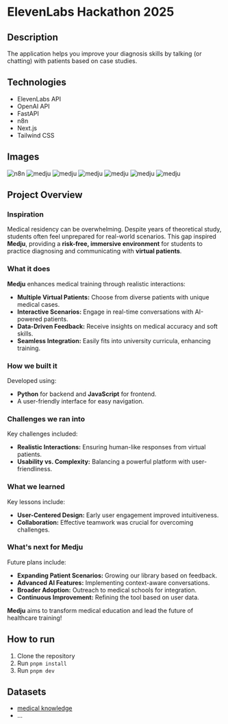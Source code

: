 # ElevenLabs Hackathon 2025

## Description

The application helps you improve your diagnosis skills by talking (or chatting) with patients based on case studies.

## Technologies

* ElevenLabs API
* OpenAI API
* FastAPI
* n8n
* Next.js
* Tailwind CSS

## Images

![n8n](submission/img/n8n.png)
![medju](submission/img/img1.png)
![medju](submission/img/img2.png)
![medju](submission/img/img3.png)
![medju](submission/img/img4.png)
![medju](submission/img/img5.png)
![medju](submission/img/img6.png)

## Project Overview

### Inspiration

Medical residency can be overwhelming. Despite years of theoretical study, students often feel unprepared for real-world scenarios. This gap inspired **Medju**, providing a **risk-free, immersive environment** for students to practice diagnosing and communicating with **virtual patients**.

### What it does

**Medju** enhances medical training through realistic interactions:

- **Multiple Virtual Patients:** Choose from diverse patients with unique medical cases.
- **Interactive Scenarios:** Engage in real-time conversations with AI-powered patients.
- **Data-Driven Feedback:** Receive insights on medical accuracy and soft skills.
- **Seamless Integration:** Easily fits into university curricula, enhancing training.

### How we built it

Developed using:

- **Python** for backend and **JavaScript** for frontend.
- A user-friendly interface for easy navigation.

### Challenges we ran into

Key challenges included:

- **Realistic Interactions:** Ensuring human-like responses from virtual patients.
- **Usability vs. Complexity:** Balancing a powerful platform with user-friendliness.

### What we learned

Key lessons include:

- **User-Centered Design:** Early user engagement improved intuitiveness.
- **Collaboration:** Effective teamwork was crucial for overcoming challenges.

### What's next for **Medju**

Future plans include:

- **Expanding Patient Scenarios:** Growing our library based on feedback.
- **Advanced AI Features:** Implementing context-aware conversations.
- **Broader Adoption:** Outreach to medical schools for integration.
- **Continuous Improvement:** Refining the tool based on user data.

**Medju** aims to transform medical education and lead the future of healthcare training!

## How to run

1. Clone the repository
2. Run `pnpm install`
3. Run `pnpm dev`

## Datasets

* [medical knowledge](https://huggingface.co/datasets/medalpaca/medical_meadow_wikidoc_patient_information)
* ...
